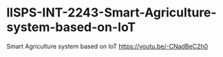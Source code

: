# llSPS-INT-2243-Smart-Agriculture-system-based-on-IoT
Smart Agriculture system based on IoT
https://youtu.be/-CNadBeC2h0
